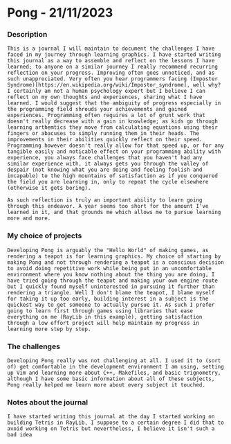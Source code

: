 # Pong - 21/11/2023

### Description

    This is a journal I will maintain to document the challenges I have faced in my journey through learning graphics. I have started writing this journal as a way to assemble and reflect on the lessons I have learned; to anyone on a similar journey I really recommend recurring reflection on your progress. Improving often goes unnoticed, and as such unappreciated. Very often you hear programmers facing (Imposter Syndrome)[https://en.wikipedia.org/wiki/Impostor_syndrome], well why? I certainly am not a human psychology expert but I believe I can reflect on my own thoughts and experiences, sharing what I have learned. I would suggest that the ambiguity of progress especially in the programming field shrouds your achievements and gained experiences. Programming often requires a lot of grunt work that doesn't really decrease with a gain in knowledge; as kids go through learning arthemtics they move from calculating equations using their fingers or abacuses to simply running them in their heads. The improvements in their abilities quickly reflect on their speed. Programming however doesn't really allow for that speed up, or for any tangible easily and noticable effect on your programming ability with experience, you always face challenges that you haven't had any similar experience with, it always gets you through the valley of despair (not knowing what you are doing and feeling foolish and incapable) to the high mountains of satisfaction as if you conquered the field you are learning in, only to repeat the cycle elsewhere (otherwise it gets boring).

    As such reflection is truly an important ability to learn going through this endeavor. A year seems too short for the amount I've learned in it, and that grounds me which allows me to pursue learning more and more.

### My choice of projects

    Developing Pong is arguably the "Hello World" of making games, as rendering a teapot is for learning graphics. My choice of starting by making Pong and not through rendering a teapot is a conscious decision to avoid doing repetitive work while being put in an uncomfortable environment where you know nothing about the thing you are doing, I have tried going through the teapot and making your own engine route but I quickly found myself uninterested in pursuing it further than rendering a triangle. Well I don't blame the teapot, I blame myself for taking it up too early, building interest in a subject is the quickest way to get someone to actually pursue it. As such I prefer going to learn first through games using libraries that ease everything on me (RayLib in this example), getting satisfaction through a low effort project will help maintain my progress in learning more step by step.

### The challenges

    Developing Pong really was not challenging at all. I used it to (sort of) get comfortable in the development environment I am using, setting up Vim and learning more about C++, Makefiles, and basic trignometry, although I have some basic information about all of these subjects, Pong really helped me learn more about every subject it touched.

### Notes about the journal

    I have started writing this journal at the day I started working on building Tetris in RayLib, I suppose to a certain degree I did that to avoid working on Tetris but nevertheless, I believe it isn't such a bad idea
